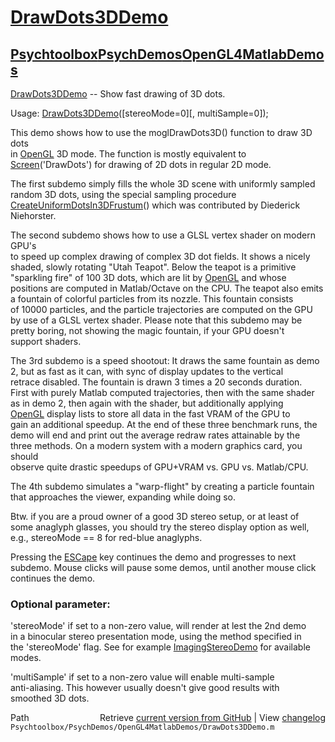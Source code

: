 # [DrawDots3DDemo](DrawDots3DDemo)
## [Psychtoolbox](Psychtoolbox)[PsychDemos](PsychDemos)[OpenGL4MatlabDemos](OpenGL4MatlabDemos)

[DrawDots3DDemo](DrawDots3DDemo) -- Show fast drawing of 3D dots.  
  
Usage: [DrawDots3DDemo](DrawDots3DDemo)([stereoMode=0][, multiSample=0]);  
  
This demo shows how to use the moglDrawDots3D() function to draw 3D dots  
in [OpenGL](OpenGL) 3D mode. The function is mostly equivalent to  
[Screen](Screen)('DrawDots') for drawing of 2D dots in regular 2D mode.  
  
The first subdemo simply fills the whole 3D scene with uniformly sampled  
random 3D dots, using the special sampling procedure  
[CreateUniformDotsIn3DFrustum](CreateUniformDotsIn3DFrustum)() which was contributed by Diederick  
Niehorster.  
  
The second subdemo shows how to use a GLSL vertex shader on modern GPU's  
to speed up complex drawing of complex 3D dot fields. It shows a nicely  
shaded, slowly rotating "Utah Teapot". Below the teapot is a primitive  
"sparkling fire" of 100 3D dots, which are lit by [OpenGL](OpenGL) and whose  
positions are computed in Matlab/Octave on the CPU. The teapot also emits  
a fountain of colorful particles from its nozzle. This fountain consists  
of 10000 particles, and the particle trajectories are computed on the GPU  
by use of a GLSL vertex shader. Please note that this subdemo may be  
pretty boring, not showing the magic fountain, if your GPU doesn't  
support shaders.  
  
The 3rd subdemo is a speed shootout: It draws the same fountain as demo  
2, but as fast as it can, with sync of display updates to the vertical  
retrace disabled. The fountain is drawn 3 times a 20 seconds duration.  
First with purely Matlab computed trajectories, then with the same shader  
as in demo 2, then again with the shader, but additionally applying  
[OpenGL](OpenGL) display lists to store all data in the fast VRAM of the GPU to  
gain an additional speedup. At the end of these three benchmark runs, the  
demo will end and print out the average redraw rates attainable by the  
three methods. On a modern system with a modern graphics card, you should  
observe quite drastic speedups of GPU+VRAM vs. GPU vs. Matlab/CPU.  
  
The 4th subdemo simulates a "warp-flight" by creating a particle fountain  
that approaches the viewer, expanding while doing so.  
  
  
Btw. if you are a proud owner of a good 3D stereo setup, or at least of  
some anaglyph glasses, you should try the stereo display option as well,  
e.g., stereoMode == 8 for red-blue anaglyphs.  
  
Pressing the [ESCape](ESCape) key continues the demo and progresses to next  
subdemo. Mouse clicks will pause some demos, until another mouse click  
continues the demo.  
  
### Optional parameter:  
  
'stereoMode' if set to a non-zero value, will render at lest the 2nd demo  
in a binocular stereo presentation mode, using the method specified in  
the 'stereoMode' flag. See for example [ImagingStereoDemo](ImagingStereoDemo) for available  
modes.  
  
'multiSample' if set to a non-zero value will enable multi-sample  
anti-aliasing. This however usually doesn't give good results with  
smoothed 3D dots.  
  




<div class="code_header" style="text-align:right;">
  <span style="float:left;">Path&nbsp;&nbsp;</span> <span class="counter">Retrieve <a href=
  "https://raw.github.com/Psychtoolbox-3/Psychtoolbox-3/beta/Psychtoolbox/PsychDemos/OpenGL4MatlabDemos/DrawDots3DDemo.m">current version from GitHub</a> | View <a href=
  "https://github.com/Psychtoolbox-3/Psychtoolbox-3/commits/beta/Psychtoolbox/PsychDemos/OpenGL4MatlabDemos/DrawDots3DDemo.m">changelog</a></span>
</div>
<div class="code">
  <code>Psychtoolbox/PsychDemos/OpenGL4MatlabDemos/DrawDots3DDemo.m</code>
</div>

